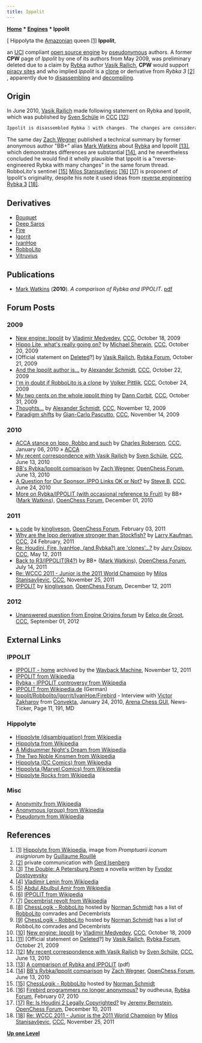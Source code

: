 ```yaml
---
title: Ippolit
---
```

**[Home](Home "Home") \* [Engines](Engines "Engines") \* Ippolit**



[ Hippolyta the [Amazonian](https://en.wikipedia.org/wiki/Amazons) queen <a id="cite-note-1" href="#cite-ref-1">[1]</a>
**Ippolit**,  

an [UCI](UCI "UCI") compliant [open source engine](Category:Open_Source "Category:Open Source") by [pseudonymous](https://en.wikipedia.org/wiki/Pseudonym) authors. A former **CPW** page of *Ippolit* by one of its authors from May 2009, was preliminary deleted due to a claim by [Rybka](Rybka "Rybka") author [Vasik Rajlich](Vasik_Rajlich "Vasik Rajlich"), **CPW** would support [piracy sites](https://en.wikipedia.org/wiki/Software_piracy) and who implied *Ippolit* is a [clone](Category:Clone "Category:Clone") or derivative from *Rybka 3* <a id="cite-note-2" href="#cite-ref-2">[2]</a> , apparently due to [disassembling](http://www.program-transformation.org/Transform/DisAssembly) and [decompiling](https://en.wikipedia.org/wiki/Decompiler). 



## Origin


In June 2010, [Vasik Rajlich](Vasik_Rajlich "Vasik Rajlich") made following statement on Rybka and Ippolit, which was published by [Sven Schüle](Sven_Sch%C3%BCle "Sven Schüle") in [CCC](CCC "CCC") <a id="cite-note-12" href="#cite-ref-12">[12]</a>:




```C++
Ippolit is disassembled Rybka 3 with changes. The changes are considerable but not even close to enough to leave any doubt. Robbolito is an evolved Ippolit, with more changes and more cleanup. I haven't checked the other new engines yet. 

```

The same day [Zach Wegner](Zach_Wegner "Zach Wegner") published a technical summary by former anonymous author "BB+" alias [Mark Watkins](Mark_Watkins "Mark Watkins") about [Rybka](Rybka "Rybka") and Ippolit <a id="cite-note-13" href="#cite-ref-13">[13]</a>, which demonstrates differences are substantial <a id="cite-note-14" href="#cite-ref-14">[14]</a>, and he nevertheless concluded he would find it wholly plausible that Ippolit is a "reverse-engineered Rybka with many changes" in the same forum thread. RobboLito's sentinel <a id="cite-note-15" href="#cite-ref-15">[15]</a> [Milos Stanisavljevic](Milos_Stanisavljevic "Milos Stanisavljevic") <a id="cite-note-16" href="#cite-ref-16">[16]</a> <a id="cite-note-17" href="#cite-ref-17">[17]</a> is proponent of Ippolit's originality, despite his note it used ideas from [reverse engineering](https://en.wikipedia.org/wiki/Reverse_engineering) [Rybka 3](Rybka "Rybka") <a id="cite-note-18" href="#cite-ref-18">[18]</a>.



## Derivatives


* [Bouquet](Bouquet "Bouquet")
* [Deep Saros](Deep_Saros "Deep Saros")
* [Fire](Fire "Fire")
* [Igorrit](Igorrit "Igorrit")
* [IvanHoe](IvanHoe "IvanHoe")
* [RobboLito](RobboLito "RobboLito")
* [Vitruvius](Vitruvius "Vitruvius")


## Publications


* [Mark Watkins](Mark_Watkins "Mark Watkins") (**2010**). *A comparison of Rybka and IPPOLIT*. [pdf](http://www.open-chess.org/download/file.php?id=13)


## Forum Posts


### 2009


* [New engine: Ippolit](http://www.talkchess.com/forum/viewtopic.php?t=30192) by [Vladimir Medvedev](Vladimir_Medvedev "Vladimir Medvedev"), [CCC](CCC "CCC"), October 18, 2009
* [Hippo Lite, what's really going on?](http://www.talkchess.com/forum/viewtopic.php?t=30237) by [Michael Sherwin](Michael_Sherwin "Michael Sherwin"), [CCC](CCC "CCC"), October 20, 2009
* [Official statement on [Deleted](http://rybkaforum.net/cgi-bin/rybkaforum/topic_show.pl?tid=12995)?] by [Vasik Rajlich](Vasik_Rajlich "Vasik Rajlich"), [Rybka Forum](Computer_Chess_Forums "Computer Chess Forums"), October 21, 2009
* [And the Ippolit author is...](http://www.talkchess.com/forum/viewtopic.php?t=30276) by [Alexander Schmidt](index.php?title=Alexander_Schmidt&action=edit&redlink=1 "Alexander Schmidt (page does not exist)"), [CCC](CCC "CCC"), October 22, 2009
* [I'm in doubt if RobboLito is a clone](http://www.talkchess.com/forum/viewtopic.php?t=30296) by [Volker Pittlik](index.php?title=Volker_Pittlik&action=edit&redlink=1 "Volker Pittlik (page does not exist)"), [CCC](CCC "CCC"), October 24, 2009
* [My two cents on the whole ippolit thing](http://www.talkchess.com/forum/viewtopic.php?t=30413) by [Dann Corbit](Dann_Corbit "Dann Corbit"), [CCC](CCC "CCC"), October 31, 2009
* [Thoughts...](http://www.talkchess.com/forum/viewtopic.php?t=30583) by [Alexander Schmidt](index.php?title=Alexander_Schmidt&action=edit&redlink=1 "Alexander Schmidt (page does not exist)"), [CCC](CCC "CCC"), November 12, 2009
* [Paradigm shifts](http://www.talkchess.com/forum/viewtopic.php?t=30612) by [Gian-Carlo Pascutto](Gian-Carlo_Pascutto "Gian-Carlo Pascutto"), [CCC](CCC "CCC"), November 14, 2009


### 2010


* [ACCA stance on Ippo, Robbo and such](http://www.talkchess.com/forum/viewtopic.php?t=31506) by [Charles Roberson](Charles_Roberson "Charles Roberson"), [CCC](CCC "CCC"), January 06, 2010 » [ACCA](ACCA "ACCA")
* [My recent correspondence with Vasik Rajlich](http://www.talkchess.com/forum/viewtopic.php?t=34908) by [Sven Schüle](Sven_Sch%C3%BCle "Sven Schüle"), [CCC](CCC "CCC"), June 13, 2010
* [BB's Rybka/Ippolit comparison](http://www.open-chess.org/viewtopic.php?f=3&t=119) by [Zach Wegner](Zach_Wegner "Zach Wegner"), [OpenChess Forum](Computer_Chess_Forums "Computer Chess Forums"), June 13, 2010
* [A Question for Our Sponsor..IPPO Links OK or Not?](http://www.talkchess.com/forum/viewtopic.php?t=35117) by [Steve B](Steve_Blincoe "Steve Blincoe"), [CCC](CCC "CCC"), June 24, 2010
* [More on Rybka/IPPOLIT (with occasional reference to Fruit)](http://www.open-chess.org/viewtopic.php?f=3&t=788) by BB+ ([Mark Watkins](Mark_Watkins "Mark Watkins")), [OpenChess Forum](Computer_Chess_Forums "Computer Chess Forums"), December 01, 2010


### 2011


* [ь code](http://www.open-chess.org/viewtopic.php?f=5&t=1072) by [kingliveson](Franklin_Titus "Franklin Titus"), [OpenChess Forum](Computer_Chess_Forums "Computer Chess Forums"), February 03, 2011
* [Why are the Ippo derivative stronger than Stockfish?](http://www.talkchess.com/forum/viewtopic.php?t=38198) by [Larry Kaufman](Larry_Kaufman "Larry Kaufman"), [CCC](CCC "CCC"), 24 February, 2011
* [Re: Houdini, Fire, IvanHoe, (and Rybka?) are 'clones'...?](http://talkchess.com/forum/viewtopic.php?topic_view=threads&p=406820&t=38932) by [Jury Osipov](Jury_Osipov "Jury Osipov"), [CCC](CCC "CCC"), May 12, 2011
* [Back to R3/IPPOLIT(R4?)](http://www.open-chess.org/viewtopic.php?f=5&t=1497) by BB+ ([Mark Watkins](Mark_Watkins "Mark Watkins")), [OpenChess Forum](Computer_Chess_Forums "Computer Chess Forums"), July 14, 2011
* [Re: WCCC 2011 - Junior is the 2011 World Champion](http://www.talkchess.com/forum/viewtopic.php?topic_view=threads&p=434569&t=41183) by [Milos Stanisavljevic](Milos_Stanisavljevic "Milos Stanisavljevic"), [CCC](CCC "CCC"), November 25, 2011
* [IPPOLIT](http://www.open-chess.org/viewtopic.php?f=3&t=1737) by [kingliveson](Franklin_Titus "Franklin Titus"), [OpenChess Forum](Computer_Chess_Forums "Computer Chess Forums"), December 12, 2011


### 2012


* [Unanswered question from Engine Origins forum](http://www.talkchess.com/forum/viewtopic.php?t=44969) by [Eelco de Groot](index.php?title=Eelco_de_Groot&action=edit&redlink=1 "Eelco de Groot (page does not exist)"), [CCC](CCC "CCC"), September 01, 2012


## External Links


### IPPOLIT


* [IPPOLIT - home](https://web.archive.org/web/20111112091208/http://ippolit.wikispaces.com) archived by the [Wayback Machine](https://en.wikipedia.org/wiki/Wayback_Machine), November 12, 2011
* [IPPOLIT from Wikipedia](https://en.wikipedia.org/wiki/IPPOLIT)
* [Rybka - IPPOLIT controversy from Wikipedia](https://en.wikipedia.org/wiki/Rybka#IPPOLIT_controversy)
* [IPPOLIT from Wikipedia.de](http://de.wikipedia.org/wiki/IPPOLIT) (German)
* [Ippolit/Robbolito/Igorrit/IvanHoe/Firebird](http://www.playwitharena.com/?Newsticker:Archive_11) - Interview with [Victor Zakharov](Victor_Zakharov "Victor Zakharov") from [Convekta](ChessOK "ChessOK"), January 24, 2010, [Arena Chess GUI](Arena "Arena"), News-Ticker, Page 11, 191, MD


### Hippolyte


* [Hippolyte (disambiguation) from Wikipedia](https://en.wikipedia.org/wiki/Hippolyte_%28disambiguation%29)
* [Hippolyta from Wikipedia](https://en.wikipedia.org/wiki/Hippolyta)
* [A Midsummer Night's Dream from Wikipedia](https://en.wikipedia.org/wiki/A_Midsummer_Night%27s_Dream)
* [The Two Noble Kinsmen from Wikipedia](https://en.wikipedia.org/wiki/The_Two_Noble_Kinsmen)
* [Hippolyta (DC Comics) from Wikipedia](https://en.wikipedia.org/wiki/Hippolyta_%28DC_Comics%29)
* [Hippolyta (Marvel Comics) from Wikipedia](https://en.wikipedia.org/wiki/Hippolyta_%28Marvel_Comics%29)
* [Hippolyte Rocks from Wikipedia](https://en.wikipedia.org/wiki/Hippolyte_Rocks)


### Misc


* [Anonymity from Wikipedia](https://en.wikipedia.org/wiki/Anonymity)
* [Anonymous (group) from Wikipedia](https://en.wikipedia.org/wiki/Anonymous_%28group%29)
* [Pseudonym from Wikipedia](https://en.wikipedia.org/wiki/Pseudonym)


## References


 1. <a id="cite-ref-1" href="#cite-note-1">[1]</a> [Hippolyte from Wikipedia](https://en.wikipedia.org/wiki/Hippolyta), image from *Promptuarii iconum insigniorum* by [Guillaume Rouillé](https://en.wikipedia.org/wiki/Guillaume_Rouill%C3%A9) 
2. <a id="cite-ref-2" href="#cite-note-2">[2]</a> private communication with [Gerd Isenberg](Gerd_Isenberg "Gerd Isenberg")
3. <a id="cite-ref-3" href="#cite-note-3">[3]</a> [The Double: A Petersburg Poem](https://en.wikipedia.org/wiki/The_Double:_A_Petersburg_Poem) a novella written by [Fyodor Dostoyevsky](https://en.wikipedia.org/wiki/Fyodor_Dostoevsky)
4. <a id="cite-ref-4" href="#cite-note-4">[4]</a> [Vladimir Lenin from Wikipedia](https://en.wikipedia.org/wiki/Vladimir_Lenin)
5. <a id="cite-ref-5" href="#cite-note-5">[5]</a> [Abdul Abulbul Amir from Wikipedia](https://en.wikipedia.org/wiki/Abdul_Abulbul_Amir)
6. <a id="cite-ref-6" href="#cite-note-6">[6]</a> [IPPOLIT from Wikipedia](https://en.wikipedia.org/wiki/IPPOLIT)
7. <a id="cite-ref-7" href="#cite-note-7">[7]</a> [Decembrist revolt from Wikipedia](https://en.wikipedia.org/wiki/Decembrist_revolt)
8. <a id="cite-ref-8" href="#cite-note-8">[8]</a> [ChessLogik - RobboLito](http://users.telenet.be/chesslogik//robbolito.htm) hosted by [Norman Schmidt](Norman_Schmidt "Norman Schmidt") has a list of [RobboLito](RobboLito "RobboLito") comrades and Decembrists
9. <a id="cite-ref-9" href="#cite-note-9">[9]</a> [ChessLogik - RobboLito](http://users.telenet.be/chesslogik//robbolito.htm) hosted by [Norman Schmidt](Norman_Schmidt "Norman Schmidt") has a list of RobboLito comrades and Decembrists
10. <a id="cite-ref-10" href="#cite-note-10">[10]</a> [New engine: Ippolit](http://www.talkchess.com/forum/viewtopic.php?t=30192) by [Vladimir Medvedev](Vladimir_Medvedev "Vladimir Medvedev"), [CCC](CCC "CCC"), October 18, 2009
11. <a id="cite-ref-11" href="#cite-note-11">[11]</a> [Official statement on [Deleted](http://rybkaforum.net/cgi-bin/rybkaforum/topic_show.pl?tid=12995)?] by [Vasik Rajlich](Vasik_Rajlich "Vasik Rajlich"), [Rybka Forum](Computer_Chess_Forums "Computer Chess Forums"), October 21, 2009
12. <a id="cite-ref-12" href="#cite-note-12">[12]</a> [My recent correspondence with Vasik Rajlich](http://www.talkchess.com/forum/viewtopic.php?t=34908) by [Sven Schüle](Sven_Sch%C3%BCle "Sven Schüle"), [CCC](CCC "CCC"), June 13, 2010
13. <a id="cite-ref-13" href="#cite-note-13">[13]</a> [A comparison of Rybka and IPPOLIT](http://www.open-chess.org/download/file.php?id=13) (pdf)
14. <a id="cite-ref-14" href="#cite-note-14">[14]</a> [BB's Rybka/Ippolit comparison](http://www.open-chess.org/viewtopic.php?f=3&t=119) by [Zach Wegner](Zach_Wegner "Zach Wegner"), [OpenChess Forum](Computer_Chess_Forums "Computer Chess Forums"), June 13, 2010
15. <a id="cite-ref-15" href="#cite-note-15">[15]</a> [ChessLogik - RobboLito](http://users.telenet.be/chesslogik//robbolito.htm) hosted by [Norman Schmidt](Norman_Schmidt "Norman Schmidt")
16. <a id="cite-ref-16" href="#cite-note-16">[16]</a> [Firebird programmers no longer anonymous?](http://www.rybkaforum.net/cgi-bin/rybkaforum/topic_show.pl?tid=15405) by oudheusa, [Rybka Forum](Computer_Chess_Forums "Computer Chess Forums"), February 07, 2010
17. <a id="cite-ref-17" href="#cite-note-17">[17]</a> [Re: Is Houdini 2 Legally Copyrighted?](http://www.open-chess.org/viewtopic.php?f=3&t=1733#p15264) by [Jeremy Bernstein](Jeremy_Bernstein "Jeremy Bernstein"), [OpenChess Forum](Computer_Chess_Forums "Computer Chess Forums"), December 10, 2011
18. <a id="cite-ref-18" href="#cite-note-18">[18]</a> [Re: WCCC 2011 - Junior is the 2011 World Champion](http://www.talkchess.com/forum/viewtopic.php?topic_view=threads&p=434569&t=41183) by [Milos Stanisavljevic](Milos_Stanisavljevic "Milos Stanisavljevic"), [CCC](CCC "CCC"), November 25, 2011

**[Up one Level](Engines "Engines")**







 
